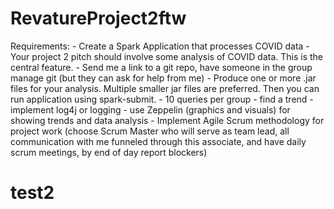 # RevatureProject2ftw
Requirements: - Create a Spark Application that processes COVID data - Your project 2 pitch should involve some analysis of COVID data. This is the central feature.  - Send me a link to a git repo, have someone in the group manage git (but they can ask for help from me) - Produce one or more .jar files for your analysis. Multiple smaller jar files are preferred. Then you can run application using spark-submit. - 10 queries per group - find a trend - implement log4j or logging  - use Zeppelin (graphics and visuals) for showing trends and data analysis - Implement Agile Scrum methodology for project work (choose Scrum Master who will serve as team lead, all communication with me funneled through this associate, and have daily    scrum meetings, by end of day report blockers)



# test2
